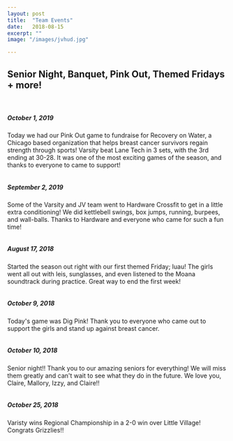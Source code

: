 ```yaml
---
layout: post
title:  "Team Events"
date:   2018-08-15
excerpt: ""
image: "/images/jvhud.jpg"

---
```


## Senior Night, Banquet, Pink Out, Themed Fridays + more!


<br>

<h5>October 1, 2019</h5>
<p>Today we had our Pink Out game to fundraise for Recovery on Water, a Chicago based organization that helps breast cancer survivors regain strength through sports! Varsity beat Lane Tech in 3 sets, with the 3rd ending at 30-28. It was one of the most exciting games of the season, and thanks to everyone to came to support!

<div class="7u"><span class="image fit"><img src="{{ "/images/pinkteampic.jpg" | absolute_url }}" alt="" /></span></div>

<h5>September 2, 2019</h5>
<p>Some of the Varsity and JV team went to Hardware Crossfit to get in a little extra conditioning! We did kettlebell swings, box jumps, running, burpees, and wall-balls. Thanks to Hardware and everyone who came for such a fun time!</p>

<div class="7u"><span class="image fit"><img src="{{ "/images/xfit.JPG" | absolute_url }}" alt="" /></span></div>
<div class="7u"><span class="image fit"><img src="{{ "/images/boxjumps.jpg" | absolute_url }}" alt="" /></span></div>


<h5>August 17, 2018</h5>
<p>Started the season out right with our first themed Friday; luau! The girls went all out with leis, sunglasses, and even listened to the Moana soundtrack during practice. Great way to end the first week!</p>

<div class="7u"><span class="image fit"><img src="{{ "/images/varfresh.jpg" | absolute_url }}" alt="" /></span></div>
<div class="7u"><span class="image fit"><img src="{{ "/images/luau.jpg" | absolute_url }}" alt="" /></span></div>

<h5>October 9, 2018</h5>
<p>Today's game was Dig Pink! Thank you to everyone who came out to support the girls and stand up against breast cancer. </p>

<div class="7u"><span class="image fit"><img src="{{ "/images/digpink.jpg" | absolute_url }}" alt="" /></span></div>

<h5>October 10, 2018</h5>
<p>Senior night!! Thank you to our amazing seniors for everything! We will miss them greatly and can't wait to see what they do in the future. We love you, Claire, Mallory, Izzy, and Claire!!</p>

<div class="7u"><span class="image fit"><img src="{{ "/images/seniors.jpg_large" | absolute_url }}" alt="" /></span></div>

<h5>October 25, 2018</h5>
<p> Varisty wins Regional Championship in a 2-0 win over Little Village! Congrats Grizzlies!!</p>

 <div class="7u"><span class="image fit"><img src="{{ "/images/regionals.jpg" | absolute_url }}" alt="" /></span></div>
